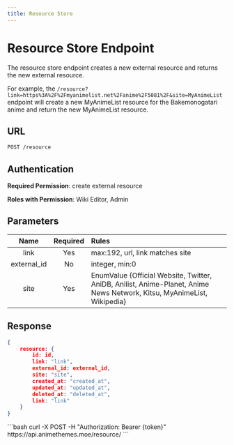 ```yaml
---
title: Resource Store
---
```


<Block>

# Resource Store Endpoint

The resource store endpoint creates a new external resource and returns the new external resource.

For example, the `/resource?link=https%3A%2F%2Fmyanimelist.net%2Fanime%2F5081%2F&site=MyAnimeList` endpoint will create a new MyAnimeList resource for the Bakemonogatari anime and return the new MyAnimeList resource.

## URL

```sh
POST /resource
```

## Authentication

**Required Permission**: create external resource

**Roles with Permission**: Wiki Editor, Admin

## Parameters

| Name        | Required | Rules                                                                                                                  |
| :---------: | :------: | :--------------------------------------------------------------------------------------------------------------------- |
| link        | Yes      | max:192, url, link matches site                                                                                        |
| external_id | No       | integer, min:0                                                                                                         |
| site        | Yes      | EnumValue {Official Website, Twitter, AniDB, Anilist, Anime-Planet, Anime News Network, Kitsu, MyAnimeList, Wikipedia} |

## Response

```json
{
    resource: {
        id: id,
        link: "link",
        external_id: external_id,
        site: "site",
        created_at: "created_at",
        updated_at: "updated_at",
        deleted_at: "deleted_at",
        link: "link"
    }
}
```

<Example>

<CURL>
```bash
curl -X POST -H "Authorization: Bearer {token}" https://api.animethemes.moe/resource/
```
</CURL>

</Example>

</Block>